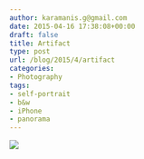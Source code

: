 ```yaml
---
author: karamanis.g@gmail.com
date: 2015-04-16 17:38:08+00:00
draft: false
title: Artifact
type: post
url: /blog/2015/4/artifact
categories:
- Photography
tags:
- self-portrait
- b&w
- iPhone
- panorama
---
```


![](https://images.squarespace-cdn.com/content/v1/4f3f61bae4b063b909445965/1429205830190-EJP0C8ERXQ5I5S9YMJ0E/ke17ZwdGBToddI8pDm48kOL0hP7HrAdcfmp1LLCLK2oUqsxRUqqbr1mOJYKfIPR7LoDQ9mXPOjoJoqy81S2I8PaoYXhp6HxIwZIk7-Mi3Tsic-L2IOPH3Dwrhl-Ne3Z2ZKa-67BRmyv6HjQkk-DlqiPRDeaAqaAGxhvIt7JNZqZtJ7FN3X5-sPvnbvPhIz1B/image-asset.jpeg?format=original)

